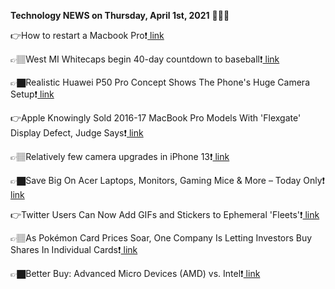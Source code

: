 <b>Technology NEWS on Thursday, April 1st, 2021</b> 📡📡📡 

👉How to restart a Macbook Pro❗️<a href='https://techblock.club/?p=11018'> link</a>

👉🏽West MI Whitecaps begin 40-day countdown to baseball❗️<a href='https://techblock.club/?p=11020'> link</a>

👉🏿Realistic Huawei P50 Pro Concept Shows The Phone's Huge Camera Setup❗️<a href='https://techblock.club/?p=11022'> link</a>

👉Apple Knowingly Sold 2016-17 MacBook Pro Models With 'Flexgate' Display Defect, Judge Says❗️<a href='https://techblock.club/?p=11024'> link</a>

👉🏽Relatively few camera upgrades in iPhone 13❗️<a href='https://techblock.club/?p=11026'> link</a>

👉🏿Save Big On Acer Laptops, Monitors, Gaming Mice & More – Today Only❗️<a href='https://techblock.club/?p=11028'> link</a>

👉Twitter Users Can Now Add GIFs and Stickers to Ephemeral 'Fleets'❗️<a href='https://techblock.club/?p=11030'> link</a>

👉🏽As Pokémon Card Prices Soar, One Company Is Letting Investors Buy Shares In Individual Cards❗️<a href='https://techblock.club/?p=11032'> link</a>

👉🏿Better Buy: Advanced Micro Devices (AMD) vs. Intel❗️<a href='https://techblock.club/?p=11034'> link</a>

